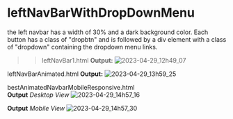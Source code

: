 # leftNavBarWithDropDownMenu
the left navbar has a width of 30% and a dark background color. Each button has a class of "dropbtn" and is followed by a div element with a class of "dropdown" containing the dropdown menu links.
>> leftNavBar1.html
**Output:**
![2023-04-29_12h49_07](https://user-images.githubusercontent.com/48810102/235288260-95911c83-8d0a-42f5-9397-c73eabbe0685.png)


leftNavBarAnimated.html
**Output:**
![2023-04-29_13h59_25](https://user-images.githubusercontent.com/48810102/235291823-de68ae98-6019-45bc-8e60-7a9725d9965a.png)

bestAnimatedNavbarMobileResponsive.html<br>
**Output**
 _Desktop View_
![2023-04-29_14h57_16](https://user-images.githubusercontent.com/48810102/235294349-fbee957f-4752-46b9-bca8-ec76c9ce7d2c.png)

**Output**
 _Mobile View_
 ![2023-04-29_14h57_30](https://user-images.githubusercontent.com/48810102/235294373-1e6fc513-f0dd-464a-b1cc-f9532016de09.png)

